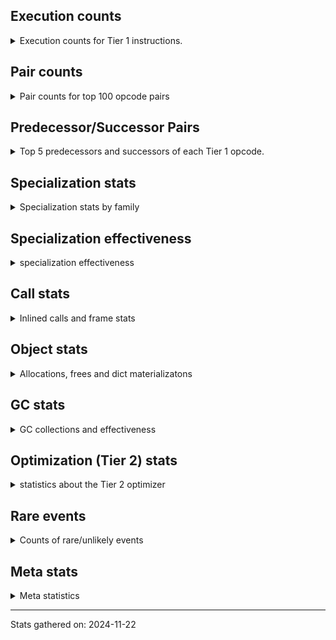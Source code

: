 ## Execution counts

<details>
<summary> Execution counts for Tier 1 instructions. </summary>


The "miss ratio" column shows the percentage of times the instruction
executed that it deoptimized. When this happens, the base unspecialized
instruction is not counted.

<table>
<thead>
<tr>
<th align="left">Name</th>
<th align="right">Base Count</th>
<th align="right">Head Count</th>
<th align="right">Change</th>
</tr>
</thead>
<tbody>
<tr>
<td align="left">BINARY_OP_SUBTRACT_FLOAT</td>
<td align="right">412,561</td>
<td align="right">308,788</td>
<td align="right">-25.2%</td>
</tr>
<tr>
<td align="left">TO_BOOL_INT</td>
<td align="right">4,199,619</td>
<td align="right">3,161,793</td>
<td align="right">-24.7%</td>
</tr>
<tr>
<td align="left">TO_BOOL_LIST</td>
<td align="right">846,144</td>
<td align="right">638,598</td>
<td align="right">-24.5%</td>
</tr>
<tr>
<td align="left">LOAD_SUPER_ATTR_METHOD</td>
<td align="right">1,553,163</td>
<td align="right">1,172,660</td>
<td align="right">-24.5%</td>
</tr>
<tr>
<td align="left">CALL_ISINSTANCE</td>
<td align="right">994,459</td>
<td align="right">752,276</td>
<td align="right">-24.4%</td>
</tr>
<tr>
<td align="left">BINARY_OP</td>
<td align="right">5,616,690</td>
<td align="right">4,251,214</td>
<td align="right">-24.3%</td>
</tr>
<tr>
<td align="left">BINARY_OP_ADD_FLOAT</td>
<td align="right">379,853</td>
<td align="right">287,556</td>
<td align="right">-24.3%</td>
</tr>
<tr>
<td align="left">UNARY_INVERT</td>
<td align="right">1,283,200</td>
<td align="right">971,923</td>
<td align="right">-24.3%</td>
</tr>
<tr>
<td align="left">LIST_EXTEND</td>
<td align="right">285,806</td>
<td align="right">216,712</td>
<td align="right">-24.2%</td>
</tr>
<tr>
<td align="left">COPY_FREE_VARS</td>
<td align="right">1,581,412</td>
<td align="right">1,200,909</td>
<td align="right">-24.1%</td>
</tr>
<tr>
<td align="left">BUILD_LIST</td>
<td align="right">1,452,642</td>
<td align="right">1,106,908</td>
<td align="right">-23.8%</td>
</tr>
<tr>
<td align="left">LOAD_ATTR_NONDESCRIPTOR_WITH_VALUES</td>
<td align="right">1,309,294</td>
<td align="right">998,017</td>
<td align="right">-23.8%</td>
</tr>
<tr>
<td align="left">JUMP_FORWARD</td>
<td align="right">1,469,677</td>
<td align="right">1,123,014</td>
<td align="right">-23.6%</td>
</tr>
<tr>
<td align="left">LOAD_DEREF</td>
<td align="right">1,619,233</td>
<td align="right">1,238,730</td>
<td align="right">-23.5%</td>
</tr>
<tr>
<td align="left">BINARY_SUBSCR_LIST_INT</td>
<td align="right">294,120</td>
<td align="right">225,026</td>
<td align="right">-23.5%</td>
</tr>
<tr>
<td align="left">COMPARE_OP</td>
<td align="right">459,256</td>
<td align="right">354,246</td>
<td align="right">-22.9%</td>
</tr>
<tr>
<td align="left">LOAD_ATTR_PROPERTY</td>
<td align="right">615,834</td>
<td align="right">477,504</td>
<td align="right">-22.5%</td>
</tr>
<tr>
<td align="left">IMPORT_FROM</td>
<td align="right">308,898</td>
<td align="right">239,672</td>
<td align="right">-22.4%</td>
</tr>
<tr>
<td align="left">LOAD_FAST_AND_CLEAR</td>
<td align="right">462,796</td>
<td align="right">359,155</td>
<td align="right">-22.4%</td>
</tr>
<tr>
<td align="left">IMPORT_NAME</td>
<td align="right">309,221</td>
<td align="right">239,995</td>
<td align="right">-22.4%</td>
</tr>
<tr>
<td align="left">FOR_ITER_RANGE</td>
<td align="right">467,136</td>
<td align="right">363,496</td>
<td align="right">-22.2%</td>
</tr>
<tr>
<td align="left">CALL_LIST_APPEND</td>
<td align="right">164,567</td>
<td align="right">130,020</td>
<td align="right">-21.0%</td>
</tr>
<tr>
<td align="left">LIST_APPEND</td>
<td align="right">494,915</td>
<td align="right">391,126</td>
<td align="right">-21.0%</td>
</tr>
<tr>
<td align="left">LOAD_ATTR_METHOD_WITH_VALUES</td>
<td align="right">6,823,547</td>
<td align="right">5,439,664</td>
<td align="right">-20.3%</td>
</tr>
<tr>
<td align="left">CALL_KW_PY</td>
<td align="right">173,165</td>
<td align="right">138,618</td>
<td align="right">-20.0%</td>
</tr>
<tr>
<td align="left">UNARY_NOT</td>
<td align="right">175,955</td>
<td align="right">141,555</td>
<td align="right">-19.6%</td>
</tr>
<tr>
<td align="left">CALL_METHOD_DESCRIPTOR_FAST</td>
<td align="right">1,953,155</td>
<td align="right">1,573,245</td>
<td align="right">-19.5%</td>
</tr>
<tr>
<td align="left">CALL_PY_EXACT_ARGS</td>
<td align="right">10,555,423</td>
<td align="right">8,514,396</td>
<td align="right">-19.3%</td>
</tr>
<tr>
<td align="left">LOAD_ATTR</td>
<td align="right">6,269,576</td>
<td align="right">5,059,003</td>
<td align="right">-19.3%</td>
</tr>
<tr>
<td align="left">CALL_BOUND_METHOD_GENERAL</td>
<td align="right">179,081</td>
<td align="right">144,533</td>
<td align="right">-19.3%</td>
</tr>
<tr>
<td align="left">LOAD_GLOBAL_MODULE</td>
<td align="right">13,815,592</td>
<td align="right">11,151,961</td>
<td align="right">-19.3%</td>
</tr>
<tr>
<td align="left">POP_JUMP_IF_FALSE</td>
<td align="right">12,896,634</td>
<td align="right">10,577,601</td>
<td align="right">-18.0%</td>
</tr>
<tr>
<td align="left">LOAD_GLOBAL_BUILTIN</td>
<td align="right">6,583,298</td>
<td align="right">5,407,386</td>
<td align="right">-17.9%</td>
</tr>
<tr>
<td align="left">CONTAINS_OP_DICT</td>
<td align="right">1,394,465</td>
<td align="right">1,152,282</td>
<td align="right">-17.4%</td>
</tr>
<tr>
<td align="left">LOAD_ATTR_MODULE</td>
<td align="right">3,002,818</td>
<td align="right">2,483,876</td>
<td align="right">-17.3%</td>
</tr>
<tr>
<td align="left">TO_BOOL_BOOL</td>
<td align="right">3,831,563</td>
<td align="right">3,173,812</td>
<td align="right">-17.2%</td>
</tr>
<tr>
<td align="left">LOAD_SMALL_INT</td>
<td align="right">4,072,396</td>
<td align="right">3,380,279</td>
<td align="right">-17.0%</td>
</tr>
<tr>
<td align="left">POP_JUMP_IF_NOT_NONE</td>
<td align="right">3,526,878</td>
<td align="right">2,938,931</td>
<td align="right">-16.7%</td>
</tr>
<tr>
<td align="left">STORE_SUBSCR_DICT</td>
<td align="right">1,455,978</td>
<td align="right">1,214,388</td>
<td align="right">-16.6%</td>
</tr>
<tr>
<td align="left">STORE_ATTR_INSTANCE_VALUE</td>
<td align="right">4,170,832</td>
<td align="right">3,479,233</td>
<td align="right">-16.6%</td>
</tr>
<tr>
<td align="left">LOAD_FAST_LOAD_FAST</td>
<td align="right">11,893,844</td>
<td align="right">9,957,548</td>
<td align="right">-16.3%</td>
</tr>
<tr>
<td align="left">GET_ITER</td>
<td align="right">2,793,822</td>
<td align="right">2,344,447</td>
<td align="right">-16.1%</td>
</tr>
<tr>
<td align="left">CALL_BUILTIN_CLASS</td>
<td align="right">1,315,989</td>
<td align="right">1,108,633</td>
<td align="right">-15.8%</td>
</tr>
<tr>
<td align="left">POP_JUMP_IF_TRUE</td>
<td align="right">2,434,405</td>
<td align="right">2,053,746</td>
<td align="right">-15.6%</td>
</tr>
<tr>
<td align="left">LOAD_FAST</td>
<td align="right">77,110,715</td>
<td align="right">65,210,776</td>
<td align="right">-15.4%</td>
</tr>
<tr>
<td align="left">CALL_PY_GENERAL</td>
<td align="right">3,154,414</td>
<td align="right">2,669,547</td>
<td align="right">-15.4%</td>
</tr>
<tr>
<td align="left">RETURN_VALUE</td>
<td align="right">22,550,171</td>
<td align="right">19,228,811</td>
<td align="right">-14.7%</td>
</tr>
<tr>
<td align="left">COMPARE_OP_INT</td>
<td align="right">2,844,530</td>
<td align="right">2,429,177</td>
<td align="right">-14.6%</td>
</tr>
<tr>
<td align="left">CALL_NON_PY_GENERAL</td>
<td align="right">7,704,531</td>
<td align="right">6,596,829</td>
<td align="right">-14.4%</td>
</tr>
<tr>
<td align="left">CALL_BUILTIN_FAST</td>
<td align="right">750,686</td>
<td align="right">647,050</td>
<td align="right">-13.8%</td>
</tr>
<tr>
<td align="left">SWAP</td>
<td align="right">5,669,972</td>
<td align="right">4,909,408</td>
<td align="right">-13.4%</td>
</tr>
<tr>
<td align="left">LOAD_CONST_IMMORTAL</td>
<td align="right">14,312,259</td>
<td align="right">12,408,507</td>
<td align="right">-13.3%</td>
</tr>
<tr>
<td align="left">STORE_FAST</td>
<td align="right">23,413,407</td>
<td align="right">20,542,634</td>
<td align="right">-12.3%</td>
</tr>
<tr>
<td align="left">LOAD_FAST_CHECK</td>
<td align="right">847,429</td>
<td align="right">743,655</td>
<td align="right">-12.2%</td>
</tr>
<tr>
<td align="left">NOP</td>
<td align="right">8,278,024</td>
<td align="right">7,274,637</td>
<td align="right">-12.1%</td>
</tr>
<tr>
<td align="left">RESUME_CHECK</td>
<td align="right">27,566,599</td>
<td align="right">24,245,226</td>
<td align="right">-12.0%</td>
</tr>
<tr>
<td align="left">CALL_METHOD_DESCRIPTOR_NOARGS</td>
<td align="right">1,168,519</td>
<td align="right">1,030,204</td>
<td align="right">-11.8%</td>
</tr>
<tr>
<td align="left">LOAD_CONST</td>
<td align="right">891,875</td>
<td align="right">788,122</td>
<td align="right">-11.6%</td>
</tr>
<tr>
<td align="left">CALL_LEN</td>
<td align="right">300,748</td>
<td align="right">266,201</td>
<td align="right">-11.5%</td>
</tr>
<tr>
<td align="left">LOAD_ATTR_INSTANCE_VALUE</td>
<td align="right">18,712,498</td>
<td align="right">16,601,908</td>
<td align="right">-11.3%</td>
</tr>
<tr>
<td align="left">LOAD_ATTR_METHOD_NO_DICT</td>
<td align="right">4,965,542</td>
<td align="right">4,411,893</td>
<td align="right">-11.1%</td>
</tr>
<tr>
<td align="left">POP_JUMP_IF_NONE</td>
<td align="right">1,256,051</td>
<td align="right">1,117,750</td>
<td align="right">-11.0%</td>
</tr>
<tr>
<td align="left">POP_TOP</td>
<td align="right">17,660,001</td>
<td align="right">15,791,387</td>
<td align="right">-10.6%</td>
</tr>
<tr>
<td align="left">FOR_ITER_LIST</td>
<td align="right">7,661,998</td>
<td align="right">6,935,893</td>
<td align="right">-9.5%</td>
</tr>
<tr>
<td align="left">COPY</td>
<td align="right">7,300,457</td>
<td align="right">6,608,834</td>
<td align="right">-9.5%</td>
</tr>
<tr>
<td align="left">BUILD_MAP</td>
<td align="right">1,491,287</td>
<td align="right">1,352,967</td>
<td align="right">-9.3%</td>
</tr>
<tr>
<td align="left">LOAD_SPECIAL</td>
<td align="right">3,147,614</td>
<td align="right">2,870,972</td>
<td align="right">-8.8%</td>
</tr>
<tr>
<td align="left">BUILD_TUPLE</td>
<td align="right">3,324,262</td>
<td align="right">3,047,532</td>
<td align="right">-8.3%</td>
</tr>
<tr>
<td align="left">INTERPRETER_EXIT</td>
<td align="right">7,720,961</td>
<td align="right">7,132,900</td>
<td align="right">-7.6%</td>
</tr>
<tr>
<td align="left">UNPACK_SEQUENCE_TWO_TUPLE</td>
<td align="right">1,169,570</td>
<td align="right">1,100,476</td>
<td align="right">-5.9%</td>
</tr>
<tr>
<td align="left">PUSH_NULL</td>
<td align="right">5,541,065</td>
<td align="right">5,229,762</td>
<td align="right">-5.6%</td>
</tr>
<tr>
<td align="left">TO_BOOL</td>
<td align="right">663,328</td>
<td align="right">628,154</td>
<td align="right">-5.3%</td>
</tr>
<tr>
<td align="left">JUMP_BACKWARD</td>
<td align="right">13,573,592</td>
<td align="right">13,090,125</td>
<td align="right">-3.6%</td>
</tr>
<tr>
<td align="left">COMPARE_OP_STR</td>
<td align="right">1,052,215</td>
<td align="right">1,017,669</td>
<td align="right">-3.3%</td>
</tr>
<tr>
<td align="left">RESUME</td>
<td align="right">480</td>
<td align="right">493</td>
<td align="right">2.7%</td>
</tr>
<tr>
<td align="left">STORE_FAST_STORE_FAST</td>
<td align="right">3,261,677</td>
<td align="right">3,192,583</td>
<td align="right">-2.1%</td>
</tr>
<tr>
<td align="left">TO_BOOL_ALWAYS_TRUE</td>
<td align="right">340</td>
<td align="right">346</td>
<td align="right">1.8%</td>
</tr>
<tr>
<td align="left">CALL</td>
<td align="right">4,542</td>
<td align="right">4,588</td>
<td align="right">1.0%</td>
</tr>
<tr>
<td align="left">JUMP_BACKWARD_NO_INTERRUPT</td>
<td align="right">5,226</td>
<td align="right">5,179</td>
<td align="right">-0.9%</td>
</tr>
<tr>
<td align="left">LOAD_GLOBAL</td>
<td align="right">3,212</td>
<td align="right">3,236</td>
<td align="right">0.7%</td>
</tr>
<tr>
<td align="left">CHECK_EXC_MATCH</td>
<td align="right">13,623</td>
<td align="right">13,579</td>
<td align="right">-0.3%</td>
</tr>
<tr>
<td align="left">POP_EXCEPT</td>
<td align="right">17,846</td>
<td align="right">17,802</td>
<td align="right">-0.2%</td>
</tr>
<tr>
<td align="left">PUSH_EXC_INFO</td>
<td align="right">17,846</td>
<td align="right">17,802</td>
<td align="right">-0.2%</td>
</tr>
<tr>
<td align="left">BINARY_OP_SUBTRACT_INT</td>
<td align="right">102,819</td>
<td align="right">102,772</td>
<td align="right">-0.0%</td>
</tr>
<tr>
<td align="left">IS_OP</td>
<td align="right">34,041</td>
<td align="right">34,051</td>
<td align="right">0.0%</td>
</tr>
<tr>
<td align="left">CALL_METHOD_DESCRIPTOR_O</td>
<td align="right">604,864</td>
<td align="right">604,766</td>
<td align="right">-0.0%</td>
</tr>
<tr>
<td align="left">BINARY_SUBSCR</td>
<td align="right">448,799</td>
<td align="right">448,755</td>
<td align="right">-0.0%</td>
</tr>
<tr>
<td align="left">STORE_SUBSCR</td>
<td align="right">21,470</td>
<td align="right">21,468</td>
<td align="right">-0.0%</td>
</tr>
<tr>
<td align="left">TO_BOOL_NONE</td>
<td align="right">191,013</td>
<td align="right">191,023</td>
<td align="right">0.0%</td>
</tr>
<tr>
<td align="left">STORE_ATTR</td>
<td align="right">81,364</td>
<td align="right">81,362</td>
<td align="right">-0.0%</td>
</tr>
<tr>
<td align="left">CALL_BUILTIN_FAST_WITH_KEYWORDS</td>
<td align="right">907,856</td>
<td align="right">907,858</td>
<td align="right">0.0%</td>
</tr>
<tr>
<td align="left">BINARY_OP_ADD_INT</td>
<td align="right">856,263</td>
<td align="right">856,264</td>
<td align="right">0.0%</td>
</tr>
<tr>
<td align="left">FOR_ITER</td>
<td align="right">940,661</td>
<td align="right">940,662</td>
<td align="right">0.0%</td>
</tr>
<tr>
<td align="left">CALL_FUNCTION_EX</td>
<td align="right">1,818,706</td>
<td align="right">1,818,705</td>
<td align="right">-0.0%</td>
</tr>
<tr>
<td align="left">YIELD_VALUE</td>
<td align="right">5,068,282</td>
<td align="right">5,068,282</td>
<td align="right">0.0%</td>
</tr>
<tr>
<td align="left">STORE_FAST_LOAD_FAST</td>
<td align="right">4,724,481</td>
<td align="right">4,724,481</td>
<td align="right">0.0%</td>
</tr>
<tr>
<td align="left">FOR_ITER_GEN</td>
<td align="right">4,653,742</td>
<td align="right">4,653,742</td>
<td align="right">0.0%</td>
</tr>
<tr>
<td align="left">UNPACK_SEQUENCE_TUPLE</td>
<td align="right">857,681</td>
<td align="right">857,681</td>
<td align="right">0.0%</td>
</tr>
<tr>
<td align="left">DICT_MERGE</td>
<td align="right">462,686</td>
<td align="right">462,686</td>
<td align="right">0.0%</td>
</tr>
<tr>
<td align="left">CALL_TUPLE_1</td>
<td align="right">426,672</td>
<td align="right">426,672</td>
<td align="right">0.0%</td>
</tr>
<tr>
<td align="left">MAKE_CELL</td>
<td align="right">105,142</td>
<td align="right">105,142</td>
<td align="right">0.0%</td>
</tr>
<tr>
<td align="left">STORE_DEREF</td>
<td align="right">105,110</td>
<td align="right">105,110</td>
<td align="right">0.0%</td>
</tr>
<tr>
<td align="left">LOAD_ATTR_METHOD_LAZY_DICT</td>
<td align="right">97,401</td>
<td align="right">97,401</td>
<td align="right">0.0%</td>
</tr>
<tr>
<td align="left">CALL_BUILTIN_O</td>
<td align="right">87,314</td>
<td align="right">87,314</td>
<td align="right">0.0%</td>
</tr>
<tr>
<td align="left">BINARY_SUBSCR_DICT</td>
<td align="right">84,725</td>
<td align="right">84,725</td>
<td align="right">0.0%</td>
</tr>
<tr>
<td align="left">CALL_KW_NON_PY</td>
<td align="right">77,368</td>
<td align="right">77,368</td>
<td align="right">0.0%</td>
</tr>
<tr>
<td align="left">BINARY_OP_MULTIPLY_FLOAT</td>
<td align="right">69,638</td>
<td align="right">69,638</td>
<td align="right">0.0%</td>
</tr>
<tr>
<td align="left">BINARY_SUBSCR_STR_INT</td>
<td align="right">69,638</td>
<td align="right">69,638</td>
<td align="right">0.0%</td>
</tr>
<tr>
<td align="left">DELETE_SUBSCR</td>
<td align="right">67,589</td>
<td align="right">67,589</td>
<td align="right">0.0%</td>
</tr>
<tr>
<td align="left">DELETE_ATTR</td>
<td align="right">63,345</td>
<td align="right">63,345</td>
<td align="right">0.0%</td>
</tr>
<tr>
<td align="left">CALL_ALLOC_AND_ENTER_INIT</td>
<td align="right">55,611</td>
<td align="right">55,611</td>
<td align="right">0.0%</td>
</tr>
<tr>
<td align="left">EXIT_INIT_CHECK</td>
<td align="right">55,607</td>
<td align="right">55,607</td>
<td align="right">0.0%</td>
</tr>
<tr>
<td align="left">CALL_METHOD_DESCRIPTOR_FAST_WITH_KEYWORDS</td>
<td align="right">51,440</td>
<td align="right">51,440</td>
<td align="right">0.0%</td>
</tr>
<tr>
<td align="left">BINARY_SUBSCR_TUPLE_INT</td>
<td align="right">44,014</td>
<td align="right">44,014</td>
<td align="right">0.0%</td>
</tr>
<tr>
<td align="left">MAKE_FUNCTION</td>
<td align="right">42,906</td>
<td align="right">42,906</td>
<td align="right">0.0%</td>
</tr>
<tr>
<td align="left">LOAD_ATTR_CLASS</td>
<td align="right">38,452</td>
<td align="right">38,452</td>
<td align="right">0.0%</td>
</tr>
<tr>
<td align="left">FORMAT_SIMPLE</td>
<td align="right">38,409</td>
<td align="right">38,409</td>
<td align="right">0.0%</td>
</tr>
<tr>
<td align="left">CALL_BOUND_METHOD_EXACT_ARGS</td>
<td align="right">35,136</td>
<td align="right">35,136</td>
<td align="right">0.0%</td>
</tr>
<tr>
<td align="left">BUILD_STRING</td>
<td align="right">29,697</td>
<td align="right">29,697</td>
<td align="right">0.0%</td>
</tr>
<tr>
<td align="left">SET_FUNCTION_ATTRIBUTE</td>
<td align="right">29,563</td>
<td align="right">29,563</td>
<td align="right">0.0%</td>
</tr>
<tr>
<td align="left">LOAD_SUPER_ATTR_ATTR</td>
<td align="right">23,800</td>
<td align="right">23,800</td>
<td align="right">0.0%</td>
</tr>
<tr>
<td align="left">BINARY_OP_INPLACE_ADD_UNICODE</td>
<td align="right">20,988</td>
<td align="right">20,988</td>
<td align="right">0.0%</td>
</tr>
<tr>
<td align="left">FOR_ITER_TUPLE</td>
<td align="right">17,858</td>
<td align="right">17,858</td>
<td align="right">0.0%</td>
</tr>
<tr>
<td align="left">CONVERT_VALUE</td>
<td align="right">17,404</td>
<td align="right">17,404</td>
<td align="right">0.0%</td>
</tr>
<tr>
<td align="left">BINARY_SLICE</td>
<td align="right">13,887</td>
<td align="right">13,887</td>
<td align="right">0.0%</td>
</tr>
<tr>
<td align="left">RETURN_GENERATOR</td>
<td align="right">12,839</td>
<td align="right">12,839</td>
<td align="right">0.0%</td>
</tr>
<tr>
<td align="left">RERAISE</td>
<td align="right">12,672</td>
<td align="right">12,672</td>
<td align="right">0.0%</td>
</tr>
<tr>
<td align="left">LOAD_ATTR_SLOT</td>
<td align="right">10,286</td>
<td align="right">10,286</td>
<td align="right">0.0%</td>
</tr>
<tr>
<td align="left">STORE_ATTR_SLOT</td>
<td align="right">9,870</td>
<td align="right">9,870</td>
<td align="right">0.0%</td>
</tr>
<tr>
<td align="left">CALL_STR_1</td>
<td align="right">8,491</td>
<td align="right">8,491</td>
<td align="right">0.0%</td>
</tr>
<tr>
<td align="left">END_FOR</td>
<td align="right">8,446</td>
<td align="right">8,446</td>
<td align="right">0.0%</td>
</tr>
<tr>
<td align="left">RAISE_VARARGS</td>
<td align="right">4,227</td>
<td align="right">4,227</td>
<td align="right">0.0%</td>
</tr>
<tr>
<td align="left">WITH_EXCEPT_START</td>
<td align="right">4,223</td>
<td align="right">4,223</td>
<td align="right">0.0%</td>
</tr>
<tr>
<td align="left">TO_BOOL_STR</td>
<td align="right">953</td>
<td align="right">953</td>
<td align="right">0.0%</td>
</tr>
<tr>
<td align="left">STORE_NAME</td>
<td align="right">806</td>
<td align="right">806</td>
<td align="right">0.0%</td>
</tr>
<tr>
<td align="left">BINARY_OP_ADD_UNICODE</td>
<td align="right">522</td>
<td align="right">522</td>
<td align="right">0.0%</td>
</tr>
<tr>
<td align="left">CONTAINS_OP_SET</td>
<td align="right">415</td>
<td align="right">415</td>
<td align="right">0.0%</td>
</tr>
<tr>
<td align="left">CONTAINS_OP</td>
<td align="right">322</td>
<td align="right">322</td>
<td align="right">0.0%</td>
</tr>
<tr>
<td align="left">LOAD_NAME</td>
<td align="right">267</td>
<td align="right">267</td>
<td align="right">0.0%</td>
</tr>
<tr>
<td align="left">CALL_KW</td>
<td align="right">183</td>
<td align="right">183</td>
<td align="right">0.0%</td>
</tr>
<tr>
<td align="left">CALL_TYPE_1</td>
<td align="right">154</td>
<td align="right">154</td>
<td align="right">0.0%</td>
</tr>
<tr>
<td align="left">UNPACK_SEQUENCE</td>
<td align="right">149</td>
<td align="right">149</td>
<td align="right">0.0%</td>
</tr>
<tr>
<td align="left">EXTENDED_ARG</td>
<td align="right">129</td>
<td align="right">129</td>
<td align="right">0.0%</td>
</tr>
<tr>
<td align="left">DELETE_FAST</td>
<td align="right">128</td>
<td align="right">128</td>
<td align="right">0.0%</td>
</tr>
<tr>
<td align="left">LOAD_SUPER_ATTR</td>
<td align="right">68</td>
<td align="right">68</td>
<td align="right">0.0%</td>
</tr>
<tr>
<td align="left">LOAD_BUILD_CLASS</td>
<td align="right">42</td>
<td align="right">42</td>
<td align="right">0.0%</td>
</tr>
<tr>
<td align="left">LOAD_LOCALS</td>
<td align="right">38</td>
<td align="right">38</td>
<td align="right">0.0%</td>
</tr>
<tr>
<td align="left">COMPARE_OP_FLOAT</td>
<td align="right">29</td>
<td align="right">29</td>
<td align="right">0.0%</td>
</tr>
<tr>
<td align="left">CALL_INTRINSIC_1</td>
<td align="right">16</td>
<td align="right">16</td>
<td align="right">0.0%</td>
</tr>
<tr>
<td align="left">LOAD_ATTR_CLASS_WITH_METACLASS_CHECK</td>
<td align="right">12</td>
<td align="right">12</td>
<td align="right">0.0%</td>
</tr>
<tr>
<td align="left">DELETE_NAME</td>
<td align="right">6</td>
<td align="right">6</td>
<td align="right">0.0%</td>
</tr>
<tr>
<td align="left">STORE_GLOBAL</td>
<td align="right">4</td>
<td align="right">4</td>
<td align="right">0.0%</td>
</tr>
<tr>
<td align="left">BINARY_SUBSCR_GETITEM</td>
<td align="right">3</td>
<td align="right">3</td>
<td align="right">0.0%</td>
</tr>
<tr>
<td align="left">BUILD_SET</td>
<td align="right">2</td>
<td align="right">2</td>
<td align="right">0.0%</td>
</tr>
<tr>
<td align="left">MAP_ADD</td>
<td align="right">1</td>
<td align="right">1</td>
<td align="right">0.0%</td>
</tr>
</tbody>
</table>


</details>

## Pair counts

<details>
<summary> Pair counts for top 100 opcode pairs </summary>


Pairs of specialized operations that deoptimize and are then followed by
the corresponding unspecialized instruction are not counted as pairs.

Not included in comparative output.


</details>

## Predecessor/Successor Pairs

<details>
<summary> Top 5 predecessors and successors of each Tier 1 opcode. </summary>


This does not include the unspecialized instructions that occur after a
specialized instruction deoptimizes.

Not included in comparative output.


</details>

## Specialization stats

<details>
<summary> Specialization stats by family </summary>

### BINARY_OP

<details>
<summary> specialization stats for BINARY_OP family </summary>

<table>
<thead>
<tr>
<th align="left">Kind</th>
<th align="right">Base Count</th>
<th align="right">Base Ratio</th>
<th align="right">Head Count</th>
<th align="right">Head Ratio</th>
<th align="right">Change</th>
</tr>
</thead>
<tbody>
<tr>
<td align="left">
miss
<details>
<summary>ⓘ</summary>

Specialized instructions that deopt.
</details>
</td>
<td align="right">237,969</td>
<td align="right">3.2%</td>
<td align="right">176,776</td>
<td align="right">3.0%</td>
<td align="right">-25.7%</td>
</tr>
<tr>
<td align="left">
deferred
<details>
<summary>ⓘ</summary>

Lists the number of "deferred" (i.e. not specialized) instructions executed.
</details>
</td>
<td align="right">5,600,546</td>
<td align="right">75.1%</td>
<td align="right">4,238,812</td>
<td align="right">71.9%</td>
<td align="right">-24.3%</td>
</tr>
<tr>
<td align="left">
hit
<details>
<summary>ⓘ</summary>

Specialized instructions that complete.
</details>
</td>
<td align="right">1,604,675</td>
<td align="right">21.5%</td>
<td align="right">1,469,752</td>
<td align="right">24.9%</td>
<td align="right">-8.4%</td>
</tr>
</tbody>
</table>

<table>
<thead>
<tr>
<th align="left">Success</th>
<th align="right">Base Count</th>
<th align="right">Base Ratio</th>
<th align="right">Head Count</th>
<th align="right">Head Ratio</th>
<th align="right">Change</th>
</tr>
</thead>
<tbody>
<tr>
<td align="left">Failure</td>
<td align="right">16,021</td>
<td align="right">100.0%</td>
<td align="right">12,283</td>
<td align="right">100.0%</td>
<td align="right">-23.3%</td>
</tr>
<tr>
<td align="left">Success</td>
<td align="right">0</td>
<td align="right">0.0%</td>
<td align="right">0</td>
<td align="right">0.0%</td>
<td align="right"></td>
</tr>
</tbody>
</table>

<table>
<thead>
<tr>
<th align="left">Failure kind</th>
<th align="right">Base Count</th>
<th align="right">Base Ratio</th>
<th align="right">Head Count</th>
<th align="right">Head Ratio</th>
<th align="right">Change</th>
</tr>
</thead>
<tbody>
<tr>
<td align="left">add different types</td>
<td align="right">13,605</td>
<td align="right">84.9%</td>
<td align="right">10,149</td>
<td align="right">82.6%</td>
<td align="right">-25.4%</td>
</tr>
<tr>
<td align="left">or</td>
<td align="right">728</td>
<td align="right">4.5%</td>
<td align="right">614</td>
<td align="right">5.0%</td>
<td align="right">-15.7%</td>
</tr>
<tr>
<td align="left">and int</td>
<td align="right">1,275</td>
<td align="right">8.0%</td>
<td align="right">1,104</td>
<td align="right">9.0%</td>
<td align="right">-13.4%</td>
</tr>
<tr>
<td align="left">remainder</td>
<td align="right">290</td>
<td align="right">1.8%</td>
<td align="right">293</td>
<td align="right">2.4%</td>
<td align="right">1.0%</td>
</tr>
<tr>
<td align="left">add other</td>
<td align="right">109</td>
<td align="right">0.7%</td>
<td align="right">109</td>
<td align="right">0.9%</td>
<td align="right">0.0%</td>
</tr>
<tr>
<td align="left">xor</td>
<td align="right">14</td>
<td align="right">0.1%</td>
<td align="right">14</td>
<td align="right">0.1%</td>
<td align="right">0.0%</td>
</tr>
</tbody>
</table>


</details>

### BINARY_SLICE

<details>
<summary> specialization stats for BINARY_SLICE family </summary>

<table>
<thead>
<tr>
<th align="left">Kind</th>
<th align="right">Base Count</th>
<th align="right">Base Ratio</th>
<th align="right">Head Count</th>
<th align="right">Head Ratio</th>
<th align="right">Change</th>
</tr>
</thead>
<tbody>
<tr>
<td align="left">
deferred
<details>
<summary>ⓘ</summary>

Lists the number of "deferred" (i.e. not specialized) instructions executed.
</details>
</td>
<td align="right">13,887</td>
<td align="right">100.0%</td>
<td align="right">13,887</td>
<td align="right">100.0%</td>
<td align="right">0.0%</td>
</tr>
</tbody>
</table>


</details>

### BINARY_SUBSCR

<details>
<summary> specialization stats for BINARY_SUBSCR family </summary>

<table>
<thead>
<tr>
<th align="left">Kind</th>
<th align="right">Base Count</th>
<th align="right">Base Ratio</th>
<th align="right">Head Count</th>
<th align="right">Head Ratio</th>
<th align="right">Change</th>
</tr>
</thead>
<tbody>
<tr>
<td align="left">
hit
<details>
<summary>ⓘ</summary>

Specialized instructions that complete.
</details>
</td>
<td align="right">492,500</td>
<td align="right">52.3%</td>
<td align="right">423,406</td>
<td align="right">48.5%</td>
<td align="right">-14.0%</td>
</tr>
<tr>
<td align="left">
deferred
<details>
<summary>ⓘ</summary>

Lists the number of "deferred" (i.e. not specialized) instructions executed.
</details>
</td>
<td align="right">448,429</td>
<td align="right">47.6%</td>
<td align="right">448,382</td>
<td align="right">51.4%</td>
<td align="right">-0.0%</td>
</tr>
</tbody>
</table>

<table>
<thead>
<tr>
<th align="left">Success</th>
<th align="right">Base Count</th>
<th align="right">Base Ratio</th>
<th align="right">Head Count</th>
<th align="right">Head Ratio</th>
<th align="right">Change</th>
</tr>
</thead>
<tbody>
<tr>
<td align="left">Failure</td>
<td align="right">252</td>
<td align="right">68.1%</td>
<td align="right">255</td>
<td align="right">68.4%</td>
<td align="right">1.2%</td>
</tr>
<tr>
<td align="left">Success</td>
<td align="right">118</td>
<td align="right">31.9%</td>
<td align="right">118</td>
<td align="right">31.6%</td>
<td align="right">0.0%</td>
</tr>
</tbody>
</table>

<table>
<thead>
<tr>
<th align="left">Failure kind</th>
<th align="right">Base Count</th>
<th align="right">Base Ratio</th>
<th align="right">Head Count</th>
<th align="right">Head Ratio</th>
<th align="right">Change</th>
</tr>
</thead>
<tbody>
<tr>
<td align="left">buffer int</td>
<td align="right">251</td>
<td align="right">99.6%</td>
<td align="right">254</td>
<td align="right">99.6%</td>
<td align="right">1.2%</td>
</tr>
<tr>
<td align="left">list slice</td>
<td align="right">1</td>
<td align="right">0.4%</td>
<td align="right">1</td>
<td align="right">0.4%</td>
<td align="right">0.0%</td>
</tr>
</tbody>
</table>


</details>

### CALL

<details>
<summary> specialization stats for CALL family </summary>

<table>
<thead>
<tr>
<th align="left">Kind</th>
<th align="right">Base Count</th>
<th align="right">Base Ratio</th>
<th align="right">Head Count</th>
<th align="right">Head Ratio</th>
<th align="right">Change</th>
</tr>
</thead>
<tbody>
<tr>
<td align="left">
hit
<details>
<summary>ⓘ</summary>

Specialized instructions that complete.
</details>
</td>
<td align="right">19,415,425</td>
<td align="right">100.0%</td>
<td align="right">16,233,808</td>
<td align="right">100.0%</td>
<td align="right">-16.4%</td>
</tr>
<tr>
<td align="left">
deferred
<details>
<summary>ⓘ</summary>

Lists the number of "deferred" (i.e. not specialized) instructions executed.
</details>
</td>
<td align="right">1,214</td>
<td align="right">0.0%</td>
<td align="right">1,238</td>
<td align="right">0.0%</td>
<td align="right">2.0%</td>
</tr>
<tr>
<td align="left">
miss
<details>
<summary>ⓘ</summary>

Specialized instructions that deopt.
</details>
</td>
<td align="right">795</td>
<td align="right">0.0%</td>
<td align="right">795</td>
<td align="right">0.0%</td>
<td align="right">0.0%</td>
</tr>
</tbody>
</table>

<table>
<thead>
<tr>
<th align="left">Success</th>
<th align="right">Base Count</th>
<th align="right">Base Ratio</th>
<th align="right">Head Count</th>
<th align="right">Head Ratio</th>
<th align="right">Change</th>
</tr>
</thead>
<tbody>
<tr>
<td align="left">Success</td>
<td align="right">3,469</td>
<td align="right">100.0%</td>
<td align="right">3,491</td>
<td align="right">100.0%</td>
<td align="right">0.6%</td>
</tr>
<tr>
<td align="left">Failure</td>
<td align="right">0</td>
<td align="right">0.0%</td>
<td align="right">0</td>
<td align="right">0.0%</td>
<td align="right"></td>
</tr>
</tbody>
</table>

<table>
<thead>
<tr>
<th align="left">Failure kind</th>
<th align="right">Base Count</th>
<th align="right">Base Ratio</th>
<th align="right">Head Count</th>
<th align="right">Head Ratio</th>
<th align="right">Change</th>
</tr>
</thead>
<tbody>
<tr>
<td align="left">init not inline values</td>
<td align="right">1</td>
<td align="right">1 / 0 !!</td>
<td align="right">1</td>
<td align="right">1 / 0 !!</td>
<td align="right">0.0%</td>
</tr>
</tbody>
</table>


</details>

### CALL_KW

<details>
<summary> specialization stats for CALL_KW family </summary>

<table>
<thead>
<tr>
<th align="left">Kind</th>
<th align="right">Base Count</th>
<th align="right">Base Ratio</th>
<th align="right">Head Count</th>
<th align="right">Head Ratio</th>
<th align="right">Change</th>
</tr>
</thead>
<tbody>
<tr>
<td align="left">
deferred
<details>
<summary>ⓘ</summary>

Lists the number of "deferred" (i.e. not specialized) instructions executed.
</details>
</td>
<td align="right">43</td>
<td align="right">23.5%</td>
<td align="right">43</td>
<td align="right">23.5%</td>
<td align="right">0.0%</td>
</tr>
</tbody>
</table>


</details>

### COMPARE_OP

<details>
<summary> specialization stats for COMPARE_OP family </summary>

<table>
<thead>
<tr>
<th align="left">Kind</th>
<th align="right">Base Count</th>
<th align="right">Base Ratio</th>
<th align="right">Head Count</th>
<th align="right">Head Ratio</th>
<th align="right">Change</th>
</tr>
</thead>
<tbody>
<tr>
<td align="left">
miss
<details>
<summary>ⓘ</summary>

Specialized instructions that deopt.
</details>
</td>
<td align="right">139,130</td>
<td align="right">3.2%</td>
<td align="right">104,510</td>
<td align="right">2.7%</td>
<td align="right">-24.9%</td>
</tr>
<tr>
<td align="left">
deferred
<details>
<summary>ⓘ</summary>

Lists the number of "deferred" (i.e. not specialized) instructions executed.
</details>
</td>
<td align="right">455,978</td>
<td align="right">10.5%</td>
<td align="right">351,638</td>
<td align="right">9.3%</td>
<td align="right">-22.9%</td>
</tr>
<tr>
<td align="left">
hit
<details>
<summary>ⓘ</summary>

Specialized instructions that complete.
</details>
</td>
<td align="right">3,757,644</td>
<td align="right">86.3%</td>
<td align="right">3,342,365</td>
<td align="right">87.9%</td>
<td align="right">-11.1%</td>
</tr>
</tbody>
</table>

<table>
<thead>
<tr>
<th align="left">Success</th>
<th align="right">Base Count</th>
<th align="right">Base Ratio</th>
<th align="right">Head Count</th>
<th align="right">Head Ratio</th>
<th align="right">Change</th>
</tr>
</thead>
<tbody>
<tr>
<td align="left">Success</td>
<td align="right">2,886</td>
<td align="right">49.0%</td>
<td align="right">2,232</td>
<td align="right">48.9%</td>
<td align="right">-22.7%</td>
</tr>
<tr>
<td align="left">Failure</td>
<td align="right">3,004</td>
<td align="right">51.0%</td>
<td align="right">2,335</td>
<td align="right">51.1%</td>
<td align="right">-22.3%</td>
</tr>
</tbody>
</table>

<table>
<thead>
<tr>
<th align="left">Failure kind</th>
<th align="right">Base Count</th>
<th align="right">Base Ratio</th>
<th align="right">Head Count</th>
<th align="right">Head Ratio</th>
<th align="right">Change</th>
</tr>
</thead>
<tbody>
<tr>
<td align="left">float long</td>
<td align="right">2,762</td>
<td align="right">91.9%</td>
<td align="right">2,090</td>
<td align="right">89.5%</td>
<td align="right">-24.3%</td>
</tr>
<tr>
<td align="left">different types</td>
<td align="right">101</td>
<td align="right">3.4%</td>
<td align="right">104</td>
<td align="right">4.5%</td>
<td align="right">3.0%</td>
</tr>
<tr>
<td align="left">big int</td>
<td align="right">96</td>
<td align="right">3.2%</td>
<td align="right">96</td>
<td align="right">4.1%</td>
<td align="right">0.0%</td>
</tr>
<tr>
<td align="left">bytes</td>
<td align="right">44</td>
<td align="right">1.5%</td>
<td align="right">44</td>
<td align="right">1.9%</td>
<td align="right">0.0%</td>
</tr>
<tr>
<td align="left">list</td>
<td align="right">1</td>
<td align="right">0.0%</td>
<td align="right">1</td>
<td align="right">0.0%</td>
<td align="right">0.0%</td>
</tr>
</tbody>
</table>


</details>

### CONTAINS_OP

<details>
<summary> specialization stats for CONTAINS_OP family </summary>

<table>
<thead>
<tr>
<th align="left">Kind</th>
<th align="right">Base Count</th>
<th align="right">Base Ratio</th>
<th align="right">Head Count</th>
<th align="right">Head Ratio</th>
<th align="right">Change</th>
</tr>
</thead>
<tbody>
<tr>
<td align="left">
hit
<details>
<summary>ⓘ</summary>

Specialized instructions that complete.
</details>
</td>
<td align="right">1,394,880</td>
<td align="right">100.0%</td>
<td align="right">1,152,697</td>
<td align="right">100.0%</td>
<td align="right">-17.4%</td>
</tr>
<tr>
<td align="left">
deferred
<details>
<summary>ⓘ</summary>

Lists the number of "deferred" (i.e. not specialized) instructions executed.
</details>
</td>
<td align="right">270</td>
<td align="right">0.0%</td>
<td align="right">270</td>
<td align="right">0.0%</td>
<td align="right">0.0%</td>
</tr>
</tbody>
</table>

<table>
<thead>
<tr>
<th align="left">Success</th>
<th align="right">Base Count</th>
<th align="right">Base Ratio</th>
<th align="right">Head Count</th>
<th align="right">Head Ratio</th>
<th align="right">Change</th>
</tr>
</thead>
<tbody>
<tr>
<td align="left">Success</td>
<td align="right">0</td>
<td align="right">0.0%</td>
<td align="right">0</td>
<td align="right">0.0%</td>
<td align="right"></td>
</tr>
<tr>
<td align="left">Failure</td>
<td align="right">43</td>
<td align="right">100.0%</td>
<td align="right">43</td>
<td align="right">100.0%</td>
<td align="right">0.0%</td>
</tr>
</tbody>
</table>

<table>
<thead>
<tr>
<th align="left">Failure kind</th>
<th align="right">Base Count</th>
<th align="right">Base Ratio</th>
<th align="right">Head Count</th>
<th align="right">Head Ratio</th>
<th align="right">Change</th>
</tr>
</thead>
<tbody>
<tr>
<td align="left">tuple</td>
<td align="right">43</td>
<td align="right">100.0%</td>
<td align="right">43</td>
<td align="right">100.0%</td>
<td align="right">0.0%</td>
</tr>
</tbody>
</table>


</details>

### FOR_ITER

<details>
<summary> specialization stats for FOR_ITER family </summary>

<table>
<thead>
<tr>
<th align="left">Kind</th>
<th align="right">Base Count</th>
<th align="right">Base Ratio</th>
<th align="right">Head Count</th>
<th align="right">Head Ratio</th>
<th align="right">Change</th>
</tr>
</thead>
<tbody>
<tr>
<td align="left">
hit
<details>
<summary>ⓘ</summary>

Specialized instructions that complete.
</details>
</td>
<td align="right">12,800,734</td>
<td align="right">93.2%</td>
<td align="right">11,970,989</td>
<td align="right">92.7%</td>
<td align="right">-6.5%</td>
</tr>
<tr>
<td align="left">
deferred
<details>
<summary>ⓘ</summary>

Lists the number of "deferred" (i.e. not specialized) instructions executed.
</details>
</td>
<td align="right">940,122</td>
<td align="right">6.8%</td>
<td align="right">940,122</td>
<td align="right">7.3%</td>
<td align="right">0.0%</td>
</tr>
</tbody>
</table>

<table>
<thead>
<tr>
<th align="left">Success</th>
<th align="right">Base Count</th>
<th align="right">Base Ratio</th>
<th align="right">Head Count</th>
<th align="right">Head Ratio</th>
<th align="right">Change</th>
</tr>
</thead>
<tbody>
<tr>
<td align="left">Success</td>
<td align="right">51</td>
<td align="right">9.5%</td>
<td align="right">52</td>
<td align="right">9.6%</td>
<td align="right">2.0%</td>
</tr>
<tr>
<td align="left">Failure</td>
<td align="right">488</td>
<td align="right">90.5%</td>
<td align="right">488</td>
<td align="right">90.4%</td>
<td align="right">0.0%</td>
</tr>
</tbody>
</table>

<table>
<thead>
<tr>
<th align="left">Failure kind</th>
<th align="right">Base Count</th>
<th align="right">Base Ratio</th>
<th align="right">Head Count</th>
<th align="right">Head Ratio</th>
<th align="right">Change</th>
</tr>
</thead>
<tbody>
<tr>
<td align="left">other</td>
<td align="right">164</td>
<td align="right">33.6%</td>
<td align="right">164</td>
<td align="right">33.6%</td>
<td align="right">0.0%</td>
</tr>
<tr>
<td align="left">enumerate</td>
<td align="right">164</td>
<td align="right">33.6%</td>
<td align="right">164</td>
<td align="right">33.6%</td>
<td align="right">0.0%</td>
</tr>
<tr>
<td align="left">itertools</td>
<td align="right">77</td>
<td align="right">15.8%</td>
<td align="right">77</td>
<td align="right">15.8%</td>
<td align="right">0.0%</td>
</tr>
<tr>
<td align="left">callable</td>
<td align="right">70</td>
<td align="right">14.3%</td>
<td align="right">70</td>
<td align="right">14.3%</td>
<td align="right">0.0%</td>
</tr>
<tr>
<td align="left">dict items</td>
<td align="right">7</td>
<td align="right">1.4%</td>
<td align="right">7</td>
<td align="right">1.4%</td>
<td align="right">0.0%</td>
</tr>
<tr>
<td align="left">dict values</td>
<td align="right">3</td>
<td align="right">0.6%</td>
<td align="right">3</td>
<td align="right">0.6%</td>
<td align="right">0.0%</td>
</tr>
<tr>
<td align="left">set</td>
<td align="right">2</td>
<td align="right">0.4%</td>
<td align="right">2</td>
<td align="right">0.4%</td>
<td align="right">0.0%</td>
</tr>
<tr>
<td align="left">reversed list</td>
<td align="right">1</td>
<td align="right">0.2%</td>
<td align="right">1</td>
<td align="right">0.2%</td>
<td align="right">0.0%</td>
</tr>
</tbody>
</table>


</details>

### LOAD_ATTR

<details>
<summary> specialization stats for LOAD_ATTR family </summary>

<table>
<thead>
<tr>
<th align="left">Kind</th>
<th align="right">Base Count</th>
<th align="right">Base Ratio</th>
<th align="right">Head Count</th>
<th align="right">Head Ratio</th>
<th align="right">Change</th>
</tr>
</thead>
<tbody>
<tr>
<td align="left">
deferred
<details>
<summary>ⓘ</summary>

Lists the number of "deferred" (i.e. not specialized) instructions executed.
</details>
</td>
<td align="right">6,259,128</td>
<td align="right">15.0%</td>
<td align="right">5,048,710</td>
<td align="right">14.2%</td>
<td align="right">-19.3%</td>
</tr>
<tr>
<td align="left">
hit
<details>
<summary>ⓘ</summary>

Specialized instructions that complete.
</details>
</td>
<td align="right">35,216,790</td>
<td align="right">84.2%</td>
<td align="right">30,200,819</td>
<td align="right">84.8%</td>
<td align="right">-14.2%</td>
</tr>
<tr>
<td align="left">
miss
<details>
<summary>ⓘ</summary>

Specialized instructions that deopt.
</details>
</td>
<td align="right">358,894</td>
<td align="right">0.9%</td>
<td align="right">358,194</td>
<td align="right">1.0%</td>
<td align="right">-0.2%</td>
</tr>
<tr>
<td align="left">
deopt
<details>
<summary>ⓘ</summary>

Specialized instructions that deopt.
</details>
</td>
<td align="right">6</td>
<td align="right">0.0%</td>
<td align="right">6</td>
<td align="right">0.0%</td>
<td align="right">0.0%</td>
</tr>
</tbody>
</table>

<table>
<thead>
<tr>
<th align="left">Success</th>
<th align="right">Base Count</th>
<th align="right">Base Ratio</th>
<th align="right">Head Count</th>
<th align="right">Head Ratio</th>
<th align="right">Change</th>
</tr>
</thead>
<tbody>
<tr>
<td align="left">Failure</td>
<td align="right">5,830</td>
<td align="right">34.4%</td>
<td align="right">5,619</td>
<td align="right">33.5%</td>
<td align="right">-3.6%</td>
</tr>
<tr>
<td align="left">Success</td>
<td align="right">11,133</td>
<td align="right">65.6%</td>
<td align="right">11,159</td>
<td align="right">66.5%</td>
<td align="right">0.2%</td>
</tr>
</tbody>
</table>

<table>
<thead>
<tr>
<th align="left">Failure kind</th>
<th align="right">Base Count</th>
<th align="right">Base Ratio</th>
<th align="right">Head Count</th>
<th align="right">Head Ratio</th>
<th align="right">Change</th>
</tr>
</thead>
<tbody>
<tr>
<td align="left">overriding descriptor</td>
<td align="right">1,531</td>
<td align="right">26.3%</td>
<td align="right">1,360</td>
<td align="right">24.2%</td>
<td align="right">-11.2%</td>
</tr>
<tr>
<td align="left">non overriding descriptor</td>
<td align="right">796</td>
<td align="right">13.7%</td>
<td align="right">816</td>
<td align="right">14.5%</td>
<td align="right">2.5%</td>
</tr>
<tr>
<td align="left">method</td>
<td align="right">1,495</td>
<td align="right">25.6%</td>
<td align="right">1,467</td>
<td align="right">26.1%</td>
<td align="right">-1.9%</td>
</tr>
<tr>
<td align="left">overridden</td>
<td align="right">684</td>
<td align="right">11.7%</td>
<td align="right">682</td>
<td align="right">12.1%</td>
<td align="right">-0.3%</td>
</tr>
<tr>
<td align="left">non object slot</td>
<td align="right">460</td>
<td align="right">7.9%</td>
<td align="right">460</td>
<td align="right">8.2%</td>
<td align="right">0.0%</td>
</tr>
<tr>
<td align="left">mutable class</td>
<td align="right">71</td>
<td align="right">1.2%</td>
<td align="right">71</td>
<td align="right">1.3%</td>
<td align="right">0.0%</td>
</tr>
<tr>
<td align="left">class method obj</td>
<td align="right">68</td>
<td align="right">1.2%</td>
<td align="right">68</td>
<td align="right">1.2%</td>
<td align="right">0.0%</td>
</tr>
<tr>
<td align="left">not managed dict</td>
<td align="right">45</td>
<td align="right">0.8%</td>
<td align="right">45</td>
<td align="right">0.8%</td>
<td align="right">0.0%</td>
</tr>
<tr>
<td align="left">metaclass attribute</td>
<td align="right">23</td>
<td align="right">0.4%</td>
<td align="right">23</td>
<td align="right">0.4%</td>
<td align="right">0.0%</td>
</tr>
</tbody>
</table>


</details>

### LOAD_GLOBAL

<details>
<summary> specialization stats for LOAD_GLOBAL family </summary>

<table>
<thead>
<tr>
<th align="left">Kind</th>
<th align="right">Base Count</th>
<th align="right">Base Ratio</th>
<th align="right">Head Count</th>
<th align="right">Head Ratio</th>
<th align="right">Change</th>
</tr>
</thead>
<tbody>
<tr>
<td align="left">
hit
<details>
<summary>ⓘ</summary>

Specialized instructions that complete.
</details>
</td>
<td align="right">20,398,581</td>
<td align="right">100.0%</td>
<td align="right">16,559,038</td>
<td align="right">100.0%</td>
<td align="right">-18.8%</td>
</tr>
<tr>
<td align="left">
deferred
<details>
<summary>ⓘ</summary>

Lists the number of "deferred" (i.e. not specialized) instructions executed.
</details>
</td>
<td align="right">845</td>
<td align="right">0.0%</td>
<td align="right">862</td>
<td align="right">0.0%</td>
<td align="right">2.0%</td>
</tr>
<tr>
<td align="left">
deopt
<details>
<summary>ⓘ</summary>

Specialized instructions that deopt.
</details>
</td>
<td align="right">9</td>
<td align="right">0.0%</td>
<td align="right">9</td>
<td align="right">0.0%</td>
<td align="right">0.0%</td>
</tr>
<tr>
<td align="left">
miss
<details>
<summary>ⓘ</summary>

Specialized instructions that deopt.
</details>
</td>
<td align="right">309</td>
<td align="right">0.0%</td>
<td align="right">309</td>
<td align="right">0.0%</td>
<td align="right">0.0%</td>
</tr>
</tbody>
</table>

<table>
<thead>
<tr>
<th align="left">Success</th>
<th align="right">Base Count</th>
<th align="right">Base Ratio</th>
<th align="right">Head Count</th>
<th align="right">Head Ratio</th>
<th align="right">Change</th>
</tr>
</thead>
<tbody>
<tr>
<td align="left">Success</td>
<td align="right">2,376</td>
<td align="right">100.0%</td>
<td align="right">2,383</td>
<td align="right">100.0%</td>
<td align="right">0.3%</td>
</tr>
<tr>
<td align="left">Failure</td>
<td align="right">0</td>
<td align="right">0.0%</td>
<td align="right">0</td>
<td align="right">0.0%</td>
<td align="right"></td>
</tr>
</tbody>
</table>


</details>

### LOAD_SUPER_ATTR

<details>
<summary> specialization stats for LOAD_SUPER_ATTR family </summary>

<table>
<thead>
<tr>
<th align="left">Kind</th>
<th align="right">Base Count</th>
<th align="right">Base Ratio</th>
<th align="right">Head Count</th>
<th align="right">Head Ratio</th>
<th align="right">Change</th>
</tr>
</thead>
<tbody>
<tr>
<td align="left">
hit
<details>
<summary>ⓘ</summary>

Specialized instructions that complete.
</details>
</td>
<td align="right">1,576,963</td>
<td align="right">100.0%</td>
<td align="right">1,196,460</td>
<td align="right">100.0%</td>
<td align="right">-24.1%</td>
</tr>
<tr>
<td align="left">
deferred
<details>
<summary>ⓘ</summary>

Lists the number of "deferred" (i.e. not specialized) instructions executed.
</details>
</td>
<td align="right">13</td>
<td align="right">0.0%</td>
<td align="right">13</td>
<td align="right">0.0%</td>
<td align="right">0.0%</td>
</tr>
</tbody>
</table>

<table>
<thead>
<tr>
<th align="left">Success</th>
<th align="right">Base Count</th>
<th align="right">Base Ratio</th>
<th align="right">Head Count</th>
<th align="right">Head Ratio</th>
<th align="right">Change</th>
</tr>
</thead>
<tbody>
<tr>
<td align="left">Success</td>
<td align="right">55</td>
<td align="right">100.0%</td>
<td align="right">55</td>
<td align="right">100.0%</td>
<td align="right">0.0%</td>
</tr>
<tr>
<td align="left">Failure</td>
<td align="right">0</td>
<td align="right">0.0%</td>
<td align="right">0</td>
<td align="right">0.0%</td>
<td align="right"></td>
</tr>
</tbody>
</table>


</details>

### STORE_ATTR

<details>
<summary> specialization stats for STORE_ATTR family </summary>

<table>
<thead>
<tr>
<th align="left">Kind</th>
<th align="right">Base Count</th>
<th align="right">Base Ratio</th>
<th align="right">Head Count</th>
<th align="right">Head Ratio</th>
<th align="right">Change</th>
</tr>
</thead>
<tbody>
<tr>
<td align="left">
hit
<details>
<summary>ⓘ</summary>

Specialized instructions that complete.
</details>
</td>
<td align="right">4,040,048</td>
<td align="right">94.8%</td>
<td align="right">3,348,449</td>
<td align="right">93.8%</td>
<td align="right">-17.1%</td>
</tr>
<tr>
<td align="left">
deferred
<details>
<summary>ⓘ</summary>

Lists the number of "deferred" (i.e. not specialized) instructions executed.
</details>
</td>
<td align="right">79,684</td>
<td align="right">1.9%</td>
<td align="right">79,683</td>
<td align="right">2.2%</td>
<td align="right">-0.0%</td>
</tr>
<tr>
<td align="left">
miss
<details>
<summary>ⓘ</summary>

Specialized instructions that deopt.
</details>
</td>
<td align="right">140,654</td>
<td align="right">3.3%</td>
<td align="right">140,654</td>
<td align="right">3.9%</td>
<td align="right">0.0%</td>
</tr>
</tbody>
</table>

<table>
<thead>
<tr>
<th align="left">Success</th>
<th align="right">Base Count</th>
<th align="right">Base Ratio</th>
<th align="right">Head Count</th>
<th align="right">Head Ratio</th>
<th align="right">Change</th>
</tr>
</thead>
<tbody>
<tr>
<td align="left">Success</td>
<td align="right">3,617</td>
<td align="right">83.8%</td>
<td align="right">3,616</td>
<td align="right">83.8%</td>
<td align="right">-0.0%</td>
</tr>
<tr>
<td align="left">Failure</td>
<td align="right">699</td>
<td align="right">16.2%</td>
<td align="right">699</td>
<td align="right">16.2%</td>
<td align="right">0.0%</td>
</tr>
</tbody>
</table>

<table>
<thead>
<tr>
<th align="left">Failure kind</th>
<th align="right">Base Count</th>
<th align="right">Base Ratio</th>
<th align="right">Head Count</th>
<th align="right">Head Ratio</th>
<th align="right">Change</th>
</tr>
</thead>
<tbody>
<tr>
<td align="left">property</td>
<td align="right">344</td>
<td align="right">49.2%</td>
<td align="right">344</td>
<td align="right">49.2%</td>
<td align="right">0.0%</td>
</tr>
<tr>
<td align="left">class attr simple</td>
<td align="right">206</td>
<td align="right">29.5%</td>
<td align="right">206</td>
<td align="right">29.5%</td>
<td align="right">0.0%</td>
</tr>
<tr>
<td align="left">overridden</td>
<td align="right">139</td>
<td align="right">19.9%</td>
<td align="right">139</td>
<td align="right">19.9%</td>
<td align="right">0.0%</td>
</tr>
<tr>
<td align="left">not in keys</td>
<td align="right">10</td>
<td align="right">1.4%</td>
<td align="right">10</td>
<td align="right">1.4%</td>
<td align="right">0.0%</td>
</tr>
</tbody>
</table>


</details>

### STORE_SUBSCR

<details>
<summary> specialization stats for STORE_SUBSCR family </summary>

<table>
<thead>
<tr>
<th align="left">Kind</th>
<th align="right">Base Count</th>
<th align="right">Base Ratio</th>
<th align="right">Head Count</th>
<th align="right">Head Ratio</th>
<th align="right">Change</th>
</tr>
</thead>
<tbody>
<tr>
<td align="left">
hit
<details>
<summary>ⓘ</summary>

Specialized instructions that complete.
</details>
</td>
<td align="right">1,455,978</td>
<td align="right">98.5%</td>
<td align="right">1,214,388</td>
<td align="right">98.3%</td>
<td align="right">-16.6%</td>
</tr>
<tr>
<td align="left">
deferred
<details>
<summary>ⓘ</summary>

Lists the number of "deferred" (i.e. not specialized) instructions executed.
</details>
</td>
<td align="right">21,265</td>
<td align="right">1.4%</td>
<td align="right">21,264</td>
<td align="right">1.7%</td>
<td align="right">-0.0%</td>
</tr>
</tbody>
</table>

<table>
<thead>
<tr>
<th align="left">Success</th>
<th align="right">Base Count</th>
<th align="right">Base Ratio</th>
<th align="right">Head Count</th>
<th align="right">Head Ratio</th>
<th align="right">Change</th>
</tr>
</thead>
<tbody>
<tr>
<td align="left">Success</td>
<td align="right">18</td>
<td align="right">8.8%</td>
<td align="right">17</td>
<td align="right">8.3%</td>
<td align="right">-5.6%</td>
</tr>
<tr>
<td align="left">Failure</td>
<td align="right">187</td>
<td align="right">91.2%</td>
<td align="right">187</td>
<td align="right">91.7%</td>
<td align="right">0.0%</td>
</tr>
</tbody>
</table>

<table>
<thead>
<tr>
<th align="left">Failure kind</th>
<th align="right">Base Count</th>
<th align="right">Base Ratio</th>
<th align="right">Head Count</th>
<th align="right">Head Ratio</th>
<th align="right">Change</th>
</tr>
</thead>
<tbody>
<tr>
<td align="left">py simple</td>
<td align="right">119</td>
<td align="right">63.6%</td>
<td align="right">119</td>
<td align="right">63.6%</td>
<td align="right">0.0%</td>
</tr>
<tr>
<td align="left">other</td>
<td align="right">68</td>
<td align="right">36.4%</td>
<td align="right">68</td>
<td align="right">36.4%</td>
<td align="right">0.0%</td>
</tr>
</tbody>
</table>


</details>

### TO_BOOL

<details>
<summary> specialization stats for TO_BOOL family </summary>

<table>
<thead>
<tr>
<th align="left">Kind</th>
<th align="right">Base Count</th>
<th align="right">Base Ratio</th>
<th align="right">Head Count</th>
<th align="right">Head Ratio</th>
<th align="right">Change</th>
</tr>
</thead>
<tbody>
<tr>
<td align="left">
hit
<details>
<summary>ⓘ</summary>

Specialized instructions that complete.
</details>
</td>
<td align="right">9,069,264</td>
<td align="right">93.2%</td>
<td align="right">7,166,151</td>
<td align="right">91.9%</td>
<td align="right">-21.0%</td>
</tr>
<tr>
<td align="left">
deferred
<details>
<summary>ⓘ</summary>

Lists the number of "deferred" (i.e. not specialized) instructions executed.
</details>
</td>
<td align="right">662,003</td>
<td align="right">6.8%</td>
<td align="right">626,821</td>
<td align="right">8.0%</td>
<td align="right">-5.3%</td>
</tr>
<tr>
<td align="left">
miss
<details>
<summary>ⓘ</summary>

Specialized instructions that deopt.
</details>
</td>
<td align="right">28</td>
<td align="right">0.0%</td>
<td align="right">28</td>
<td align="right">0.0%</td>
<td align="right">0.0%</td>
</tr>
</tbody>
</table>

<table>
<thead>
<tr>
<th align="left">Success</th>
<th align="right">Base Count</th>
<th align="right">Base Ratio</th>
<th align="right">Head Count</th>
<th align="right">Head Ratio</th>
<th align="right">Change</th>
</tr>
</thead>
<tbody>
<tr>
<td align="left">Failure</td>
<td align="right">873</td>
<td align="right">65.9%</td>
<td align="right">879</td>
<td align="right">65.9%</td>
<td align="right">0.7%</td>
</tr>
<tr>
<td align="left">Success</td>
<td align="right">452</td>
<td align="right">34.1%</td>
<td align="right">454</td>
<td align="right">34.1%</td>
<td align="right">0.4%</td>
</tr>
</tbody>
</table>

<table>
<thead>
<tr>
<th align="left">Failure kind</th>
<th align="right">Base Count</th>
<th align="right">Base Ratio</th>
<th align="right">Head Count</th>
<th align="right">Head Ratio</th>
<th align="right">Change</th>
</tr>
</thead>
<tbody>
<tr>
<td align="left">sequence</td>
<td align="right">137</td>
<td align="right">15.7%</td>
<td align="right">143</td>
<td align="right">16.3%</td>
<td align="right">4.4%</td>
</tr>
<tr>
<td align="left">mapping</td>
<td align="right">327</td>
<td align="right">37.5%</td>
<td align="right">327</td>
<td align="right">37.2%</td>
<td align="right">0.0%</td>
</tr>
<tr>
<td align="left">tuple</td>
<td align="right">232</td>
<td align="right">26.6%</td>
<td align="right">232</td>
<td align="right">26.4%</td>
<td align="right">0.0%</td>
</tr>
<tr>
<td align="left">other</td>
<td align="right">111</td>
<td align="right">12.7%</td>
<td align="right">111</td>
<td align="right">12.6%</td>
<td align="right">0.0%</td>
</tr>
<tr>
<td align="left">bytes</td>
<td align="right">65</td>
<td align="right">7.4%</td>
<td align="right">65</td>
<td align="right">7.4%</td>
<td align="right">0.0%</td>
</tr>
<tr>
<td align="left">set</td>
<td align="right">1</td>
<td align="right">0.1%</td>
<td align="right">1</td>
<td align="right">0.1%</td>
<td align="right">0.0%</td>
</tr>
</tbody>
</table>


</details>

### UNPACK_SEQUENCE

<details>
<summary> specialization stats for UNPACK_SEQUENCE family </summary>

<table>
<thead>
<tr>
<th align="left">Kind</th>
<th align="right">Base Count</th>
<th align="right">Base Ratio</th>
<th align="right">Head Count</th>
<th align="right">Head Ratio</th>
<th align="right">Change</th>
</tr>
</thead>
<tbody>
<tr>
<td align="left">
hit
<details>
<summary>ⓘ</summary>

Specialized instructions that complete.
</details>
</td>
<td align="right">2,027,251</td>
<td align="right">100.0%</td>
<td align="right">1,958,157</td>
<td align="right">100.0%</td>
<td align="right">-3.4%</td>
</tr>
<tr>
<td align="left">
deferred
<details>
<summary>ⓘ</summary>

Lists the number of "deferred" (i.e. not specialized) instructions executed.
</details>
</td>
<td align="right">38</td>
<td align="right">0.0%</td>
<td align="right">38</td>
<td align="right">0.0%</td>
<td align="right">0.0%</td>
</tr>
</tbody>
</table>

<table>
<thead>
<tr>
<th align="left">Success</th>
<th align="right">Base Count</th>
<th align="right">Base Ratio</th>
<th align="right">Head Count</th>
<th align="right">Head Ratio</th>
<th align="right">Change</th>
</tr>
</thead>
<tbody>
<tr>
<td align="left">Success</td>
<td align="right">111</td>
<td align="right">100.0%</td>
<td align="right">111</td>
<td align="right">100.0%</td>
<td align="right">0.0%</td>
</tr>
<tr>
<td align="left">Failure</td>
<td align="right">0</td>
<td align="right">0.0%</td>
<td align="right">0</td>
<td align="right">0.0%</td>
<td align="right"></td>
</tr>
</tbody>
</table>


</details>


</details>

## Specialization effectiveness

<details>
<summary> specialization effectiveness </summary>


All entries are execution counts. Should add up to the total number of
Tier 1 instructions executed.

<table>
<thead>
<tr>
<th align="left">Instructions</th>
<th align="right">Base Count</th>
<th align="right">Base Ratio</th>
<th align="right">Head Count</th>
<th align="right">Head Ratio</th>
<th align="right">Change</th>
</tr>
</thead>
<tbody>
<tr>
<td align="left">
Not specialized
<details>
<summary>ⓘ</summary>

Instructions that could be specialized but aren't, e.g. `LOAD_ATTR`, `BINARY_SLICE`.
</details>
</td>
<td align="right">14,523,507</td>
<td align="right">3.3%</td>
<td align="right">11,807,297</td>
<td align="right">3.1%</td>
<td align="right">-18.7%</td>
</tr>
<tr>
<td align="left">
Specialized hits
<details>
<summary>ⓘ</summary>

Specialized instructions, e.g. `LOAD_ATTR_MODULE` that complete.
</details>
</td>
<td align="right">166,383,354</td>
<td align="right">37.4%</td>
<td align="right">142,482,317</td>
<td align="right">37.1%</td>
<td align="right">-14.4%</td>
</tr>
<tr>
<td align="left">
Basic
<details>
<summary>ⓘ</summary>

Instructions that are not and cannot be specialized, e.g. `LOAD_FAST`.
</details>
</td>
<td align="right">262,862,129</td>
<td align="right">59.1%</td>
<td align="right">229,376,784</td>
<td align="right">59.7%</td>
<td align="right">-12.7%</td>
</tr>
<tr>
<td align="left">
Specialized misses
<details>
<summary>ⓘ</summary>

Specialized instructions, e.g. `LOAD_ATTR_MODULE` that deopt.
</details>
</td>
<td align="right">877,779</td>
<td align="right">0.2%</td>
<td align="right">781,266</td>
<td align="right">0.2%</td>
<td align="right">-11.0%</td>
</tr>
</tbody>
</table>

### Deferred by instruction

<details>
<summary> Breakdown of deferred (not specialized) instruction counts by family </summary>

<table>
<thead>
<tr>
<th align="left">Name</th>
<th align="right">Base Count</th>
<th align="right">Base Ratio</th>
<th align="right">Head Count</th>
<th align="right">Head Ratio</th>
<th align="right">Change</th>
</tr>
</thead>
<tbody>
<tr>
<td align="left">BINARY_OP</td>
<td align="right">5,600,546</td>
<td align="right">38.7%</td>
<td align="right">4,238,812</td>
<td align="right">36.0%</td>
<td align="right">-24.3%</td>
</tr>
<tr>
<td align="left">COMPARE_OP</td>
<td align="right">455,978</td>
<td align="right">3.1%</td>
<td align="right">351,638</td>
<td align="right">3.0%</td>
<td align="right">-22.9%</td>
</tr>
<tr>
<td align="left">LOAD_ATTR</td>
<td align="right">6,259,128</td>
<td align="right">43.2%</td>
<td align="right">5,048,710</td>
<td align="right">42.9%</td>
<td align="right">-19.3%</td>
</tr>
<tr>
<td align="left">TO_BOOL</td>
<td align="right">662,003</td>
<td align="right">4.6%</td>
<td align="right">626,821</td>
<td align="right">5.3%</td>
<td align="right">-5.3%</td>
</tr>
<tr>
<td align="left">CALL</td>
<td align="right">1,214</td>
<td align="right">0.0%</td>
<td align="right">1,238</td>
<td align="right">0.0%</td>
<td align="right">2.0%</td>
</tr>
<tr>
<td align="left">BINARY_SUBSCR</td>
<td align="right">448,429</td>
<td align="right">3.1%</td>
<td align="right">448,382</td>
<td align="right">3.8%</td>
<td align="right">-0.0%</td>
</tr>
<tr>
<td align="left">STORE_SUBSCR</td>
<td align="right">21,265</td>
<td align="right">0.1%</td>
<td align="right">21,264</td>
<td align="right">0.2%</td>
<td align="right">-0.0%</td>
</tr>
<tr>
<td align="left">STORE_ATTR</td>
<td align="right">79,684</td>
<td align="right">0.6%</td>
<td align="right">79,683</td>
<td align="right">0.7%</td>
<td align="right">-0.0%</td>
</tr>
<tr>
<td align="left">FOR_ITER</td>
<td align="right">940,122</td>
<td align="right">6.5%</td>
<td align="right">940,122</td>
<td align="right">8.0%</td>
<td align="right">0.0%</td>
</tr>
<tr>
<td align="left">BINARY_SLICE</td>
<td align="right">13,887</td>
<td align="right">0.1%</td>
<td align="right">13,887</td>
<td align="right">0.1%</td>
<td align="right">0.0%</td>
</tr>
</tbody>
</table>


</details>

### Misses by instruction

<details>
<summary> Breakdown of misses (specialized deopts) instruction counts by family </summary>

<table>
<thead>
<tr>
<th align="left">Name</th>
<th align="right">Base Count</th>
<th align="right">Base Ratio</th>
<th align="right">Head Count</th>
<th align="right">Head Ratio</th>
<th align="right">Change</th>
</tr>
</thead>
<tbody>
<tr>
<td align="left">BINARY_OP_ADD_FLOAT</td>
<td align="right">237,969</td>
<td align="right">27.1%</td>
<td align="right">176,776</td>
<td align="right">22.6%</td>
<td align="right">-25.7%</td>
</tr>
<tr>
<td align="left">COMPARE_OP_INT</td>
<td align="right">139,129</td>
<td align="right">15.9%</td>
<td align="right">104,509</td>
<td align="right">13.4%</td>
<td align="right">-24.9%</td>
</tr>
<tr>
<td align="left">LOAD_ATTR_INSTANCE_VALUE</td>
<td align="right">299,344</td>
<td align="right">34.1%</td>
<td align="right">298,641</td>
<td align="right">38.2%</td>
<td align="right">-0.2%</td>
</tr>
<tr>
<td align="left">LOAD_ATTR_METHOD_WITH_VALUES</td>
<td align="right">49,490</td>
<td align="right">5.6%</td>
<td align="right">49,493</td>
<td align="right">6.3%</td>
<td align="right">0.0%</td>
</tr>
<tr>
<td align="left">STORE_ATTR_INSTANCE_VALUE</td>
<td align="right">140,654</td>
<td align="right">16.0%</td>
<td align="right">140,654</td>
<td align="right">18.0%</td>
<td align="right">0.0%</td>
</tr>
<tr>
<td align="left">LOAD_ATTR_PROPERTY</td>
<td align="right">9,895</td>
<td align="right">1.1%</td>
<td align="right">9,895</td>
<td align="right">1.3%</td>
<td align="right">0.0%</td>
</tr>
<tr>
<td align="left">CALL_METHOD_DESCRIPTOR_NOARGS</td>
<td align="right">398</td>
<td align="right">0.0%</td>
<td align="right">398</td>
<td align="right">0.1%</td>
<td align="right">0.0%</td>
</tr>
<tr>
<td align="left">CALL_METHOD_DESCRIPTOR_O</td>
<td align="right">275</td>
<td align="right">0.0%</td>
<td align="right">275</td>
<td align="right">0.0%</td>
<td align="right">0.0%</td>
</tr>
<tr>
<td align="left">LOAD_GLOBAL_BUILTIN</td>
<td align="right">201</td>
<td align="right">0.0%</td>
<td align="right">201</td>
<td align="right">0.0%</td>
<td align="right">0.0%</td>
</tr>
<tr>
<td align="left">LOAD_ATTR_MODULE</td>
<td align="right">153</td>
<td align="right">0.0%</td>
<td align="right">153</td>
<td align="right">0.0%</td>
<td align="right">0.0%</td>
</tr>
</tbody>
</table>


</details>


</details>

## Call stats

<details>
<summary> Inlined calls and frame stats </summary>


This shows what fraction of calls to Python functions are inlined (i.e.
not having a call at the C level) and for those that are not, where the
call comes from.  The various categories overlap.

Also includes the count of frame objects created.

<table>
<thead>
<tr>
<th align="left"></th>
<th align="right">Base Count</th>
<th align="right">Base Ratio</th>
<th align="right">Head Count</th>
<th align="right">Head Ratio</th>
<th align="right">Change</th>
</tr>
</thead>
<tbody>
<tr>
<td align="left">Calls via PyEval_EvalFrame (api)</td>
<td align="right">416,455</td>
<td align="right">1.5%</td>
<td align="right">347,217</td>
<td align="right">1.4%</td>
<td align="right">-16.6%</td>
</tr>
<tr>
<td align="left">Frames pushed</td>
<td align="right">22,554,404</td>
<td align="right">81.8%</td>
<td align="right">19,233,044</td>
<td align="right">79.3%</td>
<td align="right">-14.7%</td>
</tr>
<tr>
<td align="left">Calls to Python functions inlined</td>
<td align="right">19,854,599</td>
<td align="right">72.0%</td>
<td align="right">17,121,300</td>
<td align="right">70.6%</td>
<td align="right">-13.8%</td>
</tr>
<tr>
<td align="left">Calls via PyEval_EvalFrame (function vectorcall)</td>
<td align="right">7,297,881</td>
<td align="right">26.5%</td>
<td align="right">6,709,820</td>
<td align="right">27.7%</td>
<td align="right">-8.1%</td>
</tr>
<tr>
<td align="left">Calls via PyEval_EvalFrame (vector)</td>
<td align="right">7,297,940</td>
<td align="right">26.5%</td>
<td align="right">6,709,879</td>
<td align="right">27.7%</td>
<td align="right">-8.1%</td>
</tr>
<tr>
<td align="left">Calls to PyEval_EvalDefault</td>
<td align="right">7,725,319</td>
<td align="right">28.0%</td>
<td align="right">7,137,258</td>
<td align="right">29.4%</td>
<td align="right">-7.6%</td>
</tr>
<tr>
<td align="left">Calls via PyEval_EvalFrame (total)</td>
<td align="right">7,725,319</td>
<td align="right">28.0%</td>
<td align="right">7,137,258</td>
<td align="right">29.4%</td>
<td align="right">-7.6%</td>
</tr>
<tr>
<td align="left">Frame objects created</td>
<td align="right">17,861</td>
<td align="right">0.1%</td>
<td align="right">17,817</td>
<td align="right">0.1%</td>
<td align="right">-0.2%</td>
</tr>
<tr>
<td align="left">Calls via PyEval_EvalFrame (generator)</td>
<td align="right">427,379</td>
<td align="right">1.5%</td>
<td align="right">427,379</td>
<td align="right">1.8%</td>
<td align="right">0.0%</td>
</tr>
<tr>
<td align="left">Calls via PyEval_EvalFrame (legacy)</td>
<td align="right">17</td>
<td align="right">0.0%</td>
<td align="right">17</td>
<td align="right">0.0%</td>
<td align="right">0.0%</td>
</tr>
<tr>
<td align="left">Calls via PyEval_EvalFrame (build class)</td>
<td align="right">42</td>
<td align="right">0.0%</td>
<td align="right">42</td>
<td align="right">0.0%</td>
<td align="right">0.0%</td>
</tr>
<tr>
<td align="left">Calls via PyEval_EvalFrame (slot)</td>
<td align="right">456,471</td>
<td align="right">1.7%</td>
<td align="right">456,471</td>
<td align="right">1.9%</td>
<td align="right">0.0%</td>
</tr>
<tr>
<td align="left">Calls via PyEval_EvalFrame (function ex)</td>
<td align="right">441,509</td>
<td align="right">1.6%</td>
<td align="right">441,509</td>
<td align="right">1.8%</td>
<td align="right">0.0%</td>
</tr>
<tr>
<td align="left">Calls via PyEval_EvalFrame (method)</td>
<td align="right">2</td>
<td align="right">0.0%</td>
<td align="right">2</td>
<td align="right">0.0%</td>
<td align="right">0.0%</td>
</tr>
</tbody>
</table>


</details>

## Object stats

<details>
<summary> Allocations, frees and dict materializatons </summary>


Below, "allocations" means "allocations that are not from a freelist".
Total allocations = "Allocations from freelist" + "Allocations".

"Inline values" is the number of values arrays inlined into objects.

The cache hit/miss numbers are for the MRO cache, split into dunder and
other names.

<table>
<thead>
<tr>
<th align="left"></th>
<th align="right">Base Count</th>
<th align="right">Base Ratio</th>
<th align="right">Head Count</th>
<th align="right">Head Ratio</th>
<th align="right">Change</th>
</tr>
</thead>
<tbody>
<tr>
<td align="left">Method cache misses</td>
<td align="right">35,935</td>
<td align="right"></td>
<td align="right">71,052</td>
<td align="right"></td>
<td align="right">97.7%</td>
</tr>
<tr>
<td align="left">Method cache collisions</td>
<td align="right">61,289</td>
<td align="right"></td>
<td align="right">92,193</td>
<td align="right"></td>
<td align="right">50.4%</td>
</tr>
<tr>
<td align="left">Inline values</td>
<td align="right">1,279,638</td>
<td align="right"></td>
<td align="right">1,002,998</td>
<td align="right"></td>
<td align="right">-21.6%</td>
</tr>
<tr>
<td align="left">Method cache hits</td>
<td align="right">7,833,548</td>
<td align="right"></td>
<td align="right">6,241,429</td>
<td align="right"></td>
<td align="right">-20.3%</td>
</tr>
<tr>
<td align="left">Method cache dunder misses</td>
<td align="right">25,637</td>
<td align="right"></td>
<td align="right">21,417</td>
<td align="right"></td>
<td align="right">-16.5%</td>
</tr>
<tr>
<td align="left">Interpreter immortal increfs</td>
<td align="right">68,905,403</td>
<td align="right">21.7%</td>
<td align="right">57,870,152</td>
<td align="right">21.3%</td>
<td align="right">-16.0%</td>
</tr>
<tr>
<td align="left">Interpreter immortal decrefs</td>
<td align="right">88,250,550</td>
<td align="right">23.5%</td>
<td align="right">74,653,567</td>
<td align="right">23.2%</td>
<td align="right">-15.4%</td>
</tr>
<tr>
<td align="left">Immortal decrefs</td>
<td align="right">44,519,670</td>
<td align="right">11.9%</td>
<td align="right">37,734,933</td>
<td align="right">11.7%</td>
<td align="right">-15.2%</td>
</tr>
<tr>
<td align="left">Allocations from freelist</td>
<td align="right">15,790,113</td>
<td align="right">49.5%</td>
<td align="right">13,433,885</td>
<td align="right">48.2%</td>
<td align="right">-14.9%</td>
</tr>
<tr>
<td align="left">Frees to freelist</td>
<td align="right">15,792,983</td>
<td align="right"></td>
<td align="right">13,436,642</td>
<td align="right"></td>
<td align="right">-14.9%</td>
</tr>
<tr>
<td align="left">Mortal increfs</td>
<td align="right">50,867,143</td>
<td align="right">16.0%</td>
<td align="right">43,391,735</td>
<td align="right">15.9%</td>
<td align="right">-14.7%</td>
</tr>
<tr>
<td align="left">Immortal increfs</td>
<td align="right">35,818,657</td>
<td align="right">11.3%</td>
<td align="right">30,555,768</td>
<td align="right">11.2%</td>
<td align="right">-14.7%</td>
</tr>
<tr>
<td align="left">Interpreter mortal decrefs</td>
<td align="right">181,637,241</td>
<td align="right">48.4%</td>
<td align="right">156,587,253</td>
<td align="right">48.7%</td>
<td align="right">-13.8%</td>
</tr>
<tr>
<td align="left">Interpreter mortal increfs</td>
<td align="right">162,382,321</td>
<td align="right">51.1%</td>
<td align="right">140,486,945</td>
<td align="right">51.6%</td>
<td align="right">-13.5%</td>
</tr>
<tr>
<td align="left">Mortal decrefs</td>
<td align="right">60,725,364</td>
<td align="right">16.2%</td>
<td align="right">52,803,452</td>
<td align="right">16.4%</td>
<td align="right">-13.0%</td>
</tr>
<tr>
<td align="left">Method cache dunder hits</td>
<td align="right">10,285,288</td>
<td align="right"></td>
<td align="right">8,975,150</td>
<td align="right"></td>
<td align="right">-12.7%</td>
</tr>
<tr>
<td align="left">Frees</td>
<td align="right">17,190,126</td>
<td align="right"></td>
<td align="right">15,253,856</td>
<td align="right"></td>
<td align="right">-11.3%</td>
</tr>
<tr>
<td align="left">Allocations to 512 bytes</td>
<td align="right">16,004,368</td>
<td align="right">50.1%</td>
<td align="right">14,309,978</td>
<td align="right">51.4%</td>
<td align="right">-10.6%</td>
</tr>
<tr>
<td align="left">Allocations</td>
<td align="right">16,125,445</td>
<td align="right">50.5%</td>
<td align="right">14,431,099</td>
<td align="right">51.8%</td>
<td align="right">-10.5%</td>
</tr>
<tr>
<td align="left">Allocations to 4 kbytes</td>
<td align="right">77,553</td>
<td align="right">0.2%</td>
<td align="right">77,582</td>
<td align="right">0.3%</td>
<td align="right">0.0%</td>
</tr>
<tr>
<td align="left">Allocations over 4 kbytes</td>
<td align="right">43,524</td>
<td align="right">0.1%</td>
<td align="right">43,539</td>
<td align="right">0.2%</td>
<td align="right">0.0%</td>
</tr>
<tr>
<td align="left">Materialize dict (on request)</td>
<td align="right">640</td>
<td align="right">0.1%</td>
<td align="right">640</td>
<td align="right">0.1%</td>
<td align="right">0.0%</td>
</tr>
<tr>
<td align="left">Materialize dict (new key)</td>
<td align="right">0</td>
<td align="right">0.0%</td>
<td align="right">0</td>
<td align="right">0.0%</td>
<td align="right"></td>
</tr>
<tr>
<td align="left">Materialize dict (too big)</td>
<td align="right">0</td>
<td align="right">0.0%</td>
<td align="right">0</td>
<td align="right">0.0%</td>
<td align="right"></td>
</tr>
<tr>
<td align="left">Materialize dict (str subclass)</td>
<td align="right">0</td>
<td align="right">0.0%</td>
<td align="right">0</td>
<td align="right">0.0%</td>
<td align="right"></td>
</tr>
</tbody>
</table>


</details>

## GC stats

<details>
<summary> GC collections and effectiveness </summary>


Collected/visits gives some measure of efficiency.

<table>
<thead>
<tr>
<th align="right">Generation</th>
<th align="right">Base Collections</th>
<th align="right">Base Objects collected</th>
<th align="right">Base Object visits</th>
<th align="right">Head Collections</th>
<th align="right">Head Objects collected</th>
<th align="right">Head Object visits</th>
</tr>
</thead>
<tbody>
<tr>
<td align="right">0</td>
<td align="right">0</td>
<td align="right">0</td>
<td align="right">0</td>
<td align="right">0</td>
<td align="right">0</td>
<td align="right">0</td>
</tr>
<tr>
<td align="right">1</td>
<td align="right">0</td>
<td align="right">0</td>
<td align="right">0</td>
<td align="right">0</td>
<td align="right">0</td>
<td align="right">0</td>
</tr>
<tr>
<td align="right">2</td>
<td align="right">0</td>
<td align="right">0</td>
<td align="right">0</td>
<td align="right">0</td>
<td align="right">0</td>
<td align="right">0</td>
</tr>
</tbody>
</table>


</details>

## Optimization (Tier 2) stats

<details>
<summary> statistics about the Tier 2 optimizer </summary>


</details>

## Rare events

<details>
<summary> Counts of rare/unlikely events </summary>

<table>
<thead>
<tr>
<th align="left">Event</th>
<th align="right">Base Count</th>
<th align="right">Head Count</th>
<th align="right">Change</th>
</tr>
</thead>
<tbody>
<tr>
<td align="left">
set class
<details>
<summary>ⓘ</summary>

Setting an object's class, `obj.__class__ = ...`
</details>
</td>
<td align="right">0</td>
<td align="right">0</td>
<td align="right"></td>
</tr>
<tr>
<td align="left">
set bases
<details>
<summary>ⓘ</summary>

Setting the bases of a class, `cls.__bases__ = ...`
</details>
</td>
<td align="right">0</td>
<td align="right">0</td>
<td align="right"></td>
</tr>
<tr>
<td align="left">
set eval frame func
<details>
<summary>ⓘ</summary>

Setting the PEP 523 frame eval function `_PyInterpreterState_SetFrameEvalFunc()`
</details>
</td>
<td align="right">0</td>
<td align="right">0</td>
<td align="right"></td>
</tr>
<tr>
<td align="left">
builtin dict
<details>
<summary>ⓘ</summary>

Modifying the builtins, `__builtins__.__dict__[var] = ...`
</details>
</td>
<td align="right">0</td>
<td align="right">0</td>
<td align="right"></td>
</tr>
<tr>
<td align="left">
func modification
<details>
<summary>ⓘ</summary>

Modifying a function, e.g. `func.__defaults__ = ...`, etc.
</details>
</td>
<td align="right">0</td>
<td align="right">0</td>
<td align="right"></td>
</tr>
<tr>
<td align="left">
watched dict modification
<details>
<summary>ⓘ</summary>

A watched dict has been modified
</details>
</td>
<td align="right">0</td>
<td align="right">0</td>
<td align="right"></td>
</tr>
<tr>
<td align="left">
watched globals modification
<details>
<summary>ⓘ</summary>

A watched `globals()` dict has been modified
</details>
</td>
<td align="right">0</td>
<td align="right">0</td>
<td align="right"></td>
</tr>
</tbody>
</table>


</details>

## Meta stats

<details>
<summary> Meta statistics </summary>

<table>
<thead>
<tr>
<th align="left"></th>
<th align="right">Base Count</th>
<th align="right">Head Count</th>
<th align="right">Change</th>
</tr>
</thead>
<tbody>
<tr>
<td align="left">Number of data files</td>
<td align="right">42</td>
<td align="right">42</td>
<td align="right">0.0%</td>
</tr>
</tbody>
</table>


</details>

---
Stats gathered on: 2024-11-22
